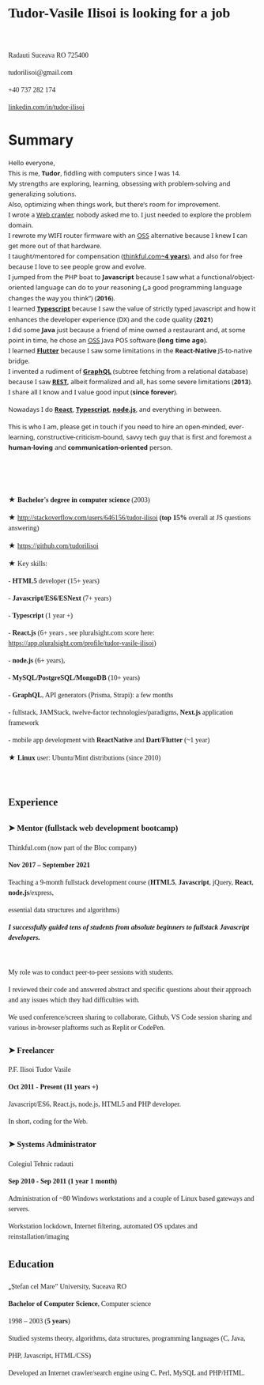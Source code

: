 <p>&nbsp;</p>
<p>&nbsp;</p>
<h1 class="western" style="line-height: 150%;"><span style="font-family: Ubuntu;">Tudor-Vasile Ilisoi is looking for a job</span></h1>
<p class="western" style="margin-bottom: 0in; line-height: 150%;">&nbsp;</p>
<p class="western" style="margin-bottom: 0in; line-height: 150%;"><span style="font-family: Ubuntu;">Radauti Suceava RO 725400</span></p>
<p class="western" style="margin-bottom: 0in; line-height: 150%;"><span style="font-family: Ubuntu;">tudorilisoi@gmail.com</span></p>
<p class="western" style="margin-bottom: 0in; line-height: 150%;"><span style="font-family: Ubuntu;">+40 737 282 174</span></p>
<p class="western" style="margin-bottom: 0in; line-height: 150%;"><a href="https://linkedin.com/in/tudor-ilisoi"><span style="font-family: Ubuntu;">linkedin.com/in/tudor-ilisoi</span></a></p>
<h1 class="western">Summary</h1>
<p class="western" style="margin-bottom: 0in; line-height: 150%;"><span style="font-variant: normal;"><span style="font-family: apple-system, system-ui, BlinkMacSystemFont, 'Segoe UI', Roboto, 'Helvetica Neue', 'Fira Sans', Ubuntu, Oxygen, 'Oxygen Sans', Cantarell, 'Droid Sans', 'Apple Color Emoji', 'Segoe UI Emoji', 'Segoe UI Emoji', 'Segoe UI Symbol', 'Lucida Grande', Helvetica, Arial, sans-serif;"><span style="font-size: small;"><span style="letter-spacing: normal;"><span style="font-style: normal;"><span style="font-weight: normal;">Hello everyone,</span></span></span></span></span></span><span style="font-family: Ubuntu;"><br /> </span><span style="font-variant: normal;"><span style="font-family: apple-system, system-ui, BlinkMacSystemFont, 'Segoe UI', Roboto, 'Helvetica Neue', 'Fira Sans', Ubuntu, Oxygen, 'Oxygen Sans', Cantarell, 'Droid Sans', 'Apple Color Emoji', 'Segoe UI Emoji', 'Segoe UI Emoji', 'Segoe UI Symbol', 'Lucida Grande', Helvetica, Arial, sans-serif;"><span style="font-size: small;"><span style="letter-spacing: normal;"><span style="font-style: normal;"><span style="font-weight: normal;">This is me, </span></span></span></span></span></span><span style="font-variant: normal;"><span style="font-family: apple-system, system-ui, BlinkMacSystemFont, 'Segoe UI', Roboto, 'Helvetica Neue', 'Fira Sans', Ubuntu, Oxygen, 'Oxygen Sans', Cantarell, 'Droid Sans', 'Apple Color Emoji', 'Segoe UI Emoji', 'Segoe UI Emoji', 'Segoe UI Symbol', 'Lucida Grande', Helvetica, Arial, sans-serif;"><span style="font-size: small;"><span style="letter-spacing: normal;"><span style="font-style: normal;"><strong>Tudor</strong></span></span></span></span></span><span style="font-variant: normal;"><span style="font-family: apple-system, system-ui, BlinkMacSystemFont, 'Segoe UI', Roboto, 'Helvetica Neue', 'Fira Sans', Ubuntu, Oxygen, 'Oxygen Sans', Cantarell, 'Droid Sans', 'Apple Color Emoji', 'Segoe UI Emoji', 'Segoe UI Emoji', 'Segoe UI Symbol', 'Lucida Grande', Helvetica, Arial, sans-serif;"><span style="font-size: small;"><span style="letter-spacing: normal;"><span style="font-style: normal;"><span style="font-weight: normal;">, </span></span></span></span></span></span><span style="font-variant: normal;"><span style="font-family: apple-system, system-ui, BlinkMacSystemFont, 'Segoe UI', Roboto, 'Helvetica Neue', 'Fira Sans', Ubuntu, Oxygen, 'Oxygen Sans', Cantarell, 'Droid Sans', 'Apple Color Emoji', 'Segoe UI Emoji', 'Segoe UI Emoji', 'Segoe UI Symbol', 'Lucida Grande', Helvetica, Arial, sans-serif;"><span style="font-size: small;"><span style="letter-spacing: normal;"><span style="font-style: normal;"><span style="font-weight: normal;">fiddling with computers since I was 14.</span></span></span></span></span></span><span style="font-family: Ubuntu;"><br /> </span><span style="font-variant: normal;"><span style="font-family: apple-system, system-ui, BlinkMacSystemFont, 'Segoe UI', Roboto, 'Helvetica Neue', 'Fira Sans', Ubuntu, Oxygen, 'Oxygen Sans', Cantarell, 'Droid Sans', 'Apple Color Emoji', 'Segoe UI Emoji', 'Segoe UI Emoji', 'Segoe UI Symbol', 'Lucida Grande', Helvetica, Arial, sans-serif;"><span style="font-size: small;"><span style="letter-spacing: normal;"><span style="font-style: normal;"><span style="font-weight: normal;">My strengths are exploring, learning, obsessing with problem-solving and generalizing solutions.</span></span></span></span></span></span><span style="font-family: Ubuntu;"><br /> </span><span style="font-variant: normal;"><span style="font-family: apple-system, system-ui, BlinkMacSystemFont, 'Segoe UI', Roboto, 'Helvetica Neue', 'Fira Sans', Ubuntu, Oxygen, 'Oxygen Sans', Cantarell, 'Droid Sans', 'Apple Color Emoji', 'Segoe UI Emoji', 'Segoe UI Emoji', 'Segoe UI Symbol', 'Lucida Grande', Helvetica, Arial, sans-serif;"><span style="font-size: small;"><span style="letter-spacing: normal;"><span style="font-style: normal;"><span style="font-weight: normal;">Also, optimizing when things work, but </span></span></span></span></span></span><span style="font-variant: normal;"><span style="font-family: apple-system, system-ui, BlinkMacSystemFont, 'Segoe UI', Roboto, 'Helvetica Neue', 'Fira Sans', Ubuntu, Oxygen, 'Oxygen Sans', Cantarell, 'Droid Sans', 'Apple Color Emoji', 'Segoe UI Emoji', 'Segoe UI Emoji', 'Segoe UI Symbol', 'Lucida Grande', Helvetica, Arial, sans-serif;"><span style="font-size: small;"><span style="letter-spacing: normal;"><span style="font-style: normal;"><span style="font-weight: normal;">there's room for improvement</span></span></span></span></span></span><span style="font-variant: normal;"><span style="font-family: apple-system, system-ui, BlinkMacSystemFont, 'Segoe UI', Roboto, 'Helvetica Neue', 'Fira Sans', Ubuntu, Oxygen, 'Oxygen Sans', Cantarell, 'Droid Sans', 'Apple Color Emoji', 'Segoe UI Emoji', 'Segoe UI Emoji', 'Segoe UI Symbol', 'Lucida Grande', Helvetica, Arial, sans-serif;"><span style="font-size: small;"><span style="letter-spacing: normal;"><span style="font-style: normal;"><span style="font-weight: normal;">.</span></span></span></span></span></span><span style="font-family: Ubuntu;"><br /> </span><span style="font-variant: normal;"><span style="font-family: apple-system, system-ui, BlinkMacSystemFont, 'Segoe UI', Roboto, 'Helvetica Neue', 'Fira Sans', Ubuntu, Oxygen, 'Oxygen Sans', Cantarell, 'Droid Sans', 'Apple Color Emoji', 'Segoe UI Emoji', 'Segoe UI Emoji', 'Segoe UI Symbol', 'Lucida Grande', Helvetica, Arial, sans-serif;"><span style="font-size: small;"><span style="letter-spacing: normal;"><span style="font-style: normal;"><span style="font-weight: normal;">I wrote a <a href="https://github.com/tudorilisoi/trawl4">Web crawler</a>, nobody asked me to. I just needed to explore the problem domain.</span></span></span></span></span></span><span style="font-family: Ubuntu;"><br /> </span><span style="font-variant: normal;"><span style="font-family: apple-system, system-ui, BlinkMacSystemFont, 'Segoe UI', Roboto, 'Helvetica Neue', 'Fira Sans', Ubuntu, Oxygen, 'Oxygen Sans', Cantarell, 'Droid Sans', 'Apple Color Emoji', 'Segoe UI Emoji', 'Segoe UI Emoji', 'Segoe UI Symbol', 'Lucida Grande', Helvetica, Arial, sans-serif;"><span style="font-size: small;"><span style="letter-spacing: normal;"><span style="font-style: normal;"><span style="font-weight: normal;">I rewrote my WIFI router firmware with an <a href="https://en.wikipedia.org/wiki/Open-source_software">OSS</a> alternative because I knew I can get more out of that hardware.</span></span></span></span></span></span><span style="font-family: Ubuntu;"><br /> </span><span style="font-variant: normal;"><span style="font-family: apple-system, system-ui, BlinkMacSystemFont, 'Segoe UI', Roboto, 'Helvetica Neue', 'Fira Sans', Ubuntu, Oxygen, 'Oxygen Sans', Cantarell, 'Droid Sans', 'Apple Color Emoji', 'Segoe UI Emoji', 'Segoe UI Emoji', 'Segoe UI Symbol', 'Lucida Grande', Helvetica, Arial, sans-serif;"><span style="font-size: small;"><span style="letter-spacing: normal;"><span style="font-style: normal;"><span style="font-weight: normal;">I taught/mentored for compensation (</span></span></span></span></span></span><span style="display: inline-block; border: none; padding: 0in;"><span style="font-family: apple-system, system-ui, BlinkMacSystemFont, 'Segoe UI', Roboto, 'Helvetica Neue', 'Fira Sans', Ubuntu, Oxygen, 'Oxygen Sans', Cantarell, 'Droid Sans', 'Apple Color Emoji', 'Segoe UI Emoji', 'Segoe UI Emoji', 'Segoe UI Symbol', 'Lucida Grande', Helvetica, Arial, sans-serif;"><span style="font-size: small;"><span style="letter-spacing: normal;"><span style="font-style: normal;"><u><span style="background: #ffffff;"><span style="font-variant: normal;"><a href="http://thinkful.com/">thinkful.com</a> </span></span></u></span></span></span></span></span><span style="font-family: apple-system, system-ui, BlinkMacSystemFont, 'Segoe UI', Roboto, 'Helvetica Neue', 'Fira Sans', Ubuntu, Oxygen, 'Oxygen Sans', Cantarell, 'Droid Sans', 'Apple Color Emoji', 'Segoe UI Emoji', 'Segoe UI Emoji', 'Segoe UI Symbol', 'Lucida Grande', Helvetica, Arial, sans-serif;"><span style="font-size: small;"><span style="letter-spacing: normal;"><span style="font-style: normal;"><u><strong><span style="background: #ffffff;"><span style="font-variant: normal;">~4 years</span></span></strong></u></span></span></span></span><span style="font-variant: normal;"><span style="font-family: apple-system, system-ui, BlinkMacSystemFont, 'Segoe UI', Roboto, 'Helvetica Neue', 'Fira Sans', Ubuntu, Oxygen, 'Oxygen Sans', Cantarell, 'Droid Sans', 'Apple Color Emoji', 'Segoe UI Emoji', 'Segoe UI Emoji', 'Segoe UI Symbol', 'Lucida Grande', Helvetica, Arial, sans-serif;"><span style="font-size: small;"><span style="letter-spacing: normal;"><span style="font-style: normal;"><span style="font-weight: normal;">), and also for free because I love to see people grow and evolve.</span></span></span></span></span></span><span style="font-family: Ubuntu;"><br /> </span><span style="font-variant: normal;"><span style="font-family: apple-system, system-ui, BlinkMacSystemFont, 'Segoe UI', Roboto, 'Helvetica Neue', 'Fira Sans', Ubuntu, Oxygen, 'Oxygen Sans', Cantarell, 'Droid Sans', 'Apple Color Emoji', 'Segoe UI Emoji', 'Segoe UI Emoji', 'Segoe UI Symbol', 'Lucida Grande', Helvetica, Arial, sans-serif;"><span style="font-size: small;"><span style="letter-spacing: normal;"><span style="font-style: normal;"><span style="font-weight: normal;">I jumped from the PHP boat to </span></span></span></span></span></span><span style="font-variant: normal;"><span style="font-family: apple-system, system-ui, BlinkMacSystemFont, 'Segoe UI', Roboto, 'Helvetica Neue', 'Fira Sans', Ubuntu, Oxygen, 'Oxygen Sans', Cantarell, 'Droid Sans', 'Apple Color Emoji', 'Segoe UI Emoji', 'Segoe UI Emoji', 'Segoe UI Symbol', 'Lucida Grande', Helvetica, Arial, sans-serif;"><span style="font-size: small;"><span style="letter-spacing: normal;"><span style="font-style: normal;"><strong>Javascript</strong></span></span></span></span></span><span style="font-variant: normal;"><span style="font-family: apple-system, system-ui, BlinkMacSystemFont, 'Segoe UI', Roboto, 'Helvetica Neue', 'Fira Sans', Ubuntu, Oxygen, 'Oxygen Sans', Cantarell, 'Droid Sans', 'Apple Color Emoji', 'Segoe UI Emoji', 'Segoe UI Emoji', 'Segoe UI Symbol', 'Lucida Grande', Helvetica, Arial, sans-serif;"><span style="font-size: small;"><span style="letter-spacing: normal;"><span style="font-style: normal;"><span style="font-weight: normal;"> because I saw what a functional/object-oriented language can do to your reasoning </span></span></span></span></span></span><span style="font-variant: normal;"><span style="font-family: apple-system, system-ui, BlinkMacSystemFont, 'Segoe UI', Roboto, 'Helvetica Neue', 'Fira Sans', Ubuntu, Oxygen, 'Oxygen Sans', Cantarell, 'Droid Sans', 'Apple Color Emoji', 'Segoe UI Emoji', 'Segoe UI Emoji', 'Segoe UI Symbol', 'Lucida Grande', Helvetica, Arial, sans-serif;"><span style="font-size: small;"><span style="letter-spacing: normal;"><span style="font-style: normal;"><span style="font-weight: normal;">(&bdquo;a good programming language changes the way you think&rdquo;)</span></span></span></span></span></span> <span style="font-variant: normal;"><span style="font-family: apple-system, system-ui, BlinkMacSystemFont, 'Segoe UI', Roboto, 'Helvetica Neue', 'Fira Sans', Ubuntu, Oxygen, 'Oxygen Sans', Cantarell, 'Droid Sans', 'Apple Color Emoji', 'Segoe UI Emoji', 'Segoe UI Emoji', 'Segoe UI Symbol', 'Lucida Grande', Helvetica, Arial, sans-serif;"><span style="font-size: small;"><span style="letter-spacing: normal;"><span style="font-style: normal;"><span style="font-weight: normal;">(</span></span></span></span></span></span><span style="font-variant: normal;"><span style="font-family: apple-system, system-ui, BlinkMacSystemFont, 'Segoe UI', Roboto, 'Helvetica Neue', 'Fira Sans', Ubuntu, Oxygen, 'Oxygen Sans', Cantarell, 'Droid Sans', 'Apple Color Emoji', 'Segoe UI Emoji', 'Segoe UI Emoji', 'Segoe UI Symbol', 'Lucida Grande', Helvetica, Arial, sans-serif;"><span style="font-size: small;"><span style="letter-spacing: normal;"><span style="font-style: normal;"><strong>2016</strong></span></span></span></span></span><span style="font-variant: normal;"><span style="font-family: apple-system, system-ui, BlinkMacSystemFont, 'Segoe UI', Roboto, 'Helvetica Neue', 'Fira Sans', Ubuntu, Oxygen, 'Oxygen Sans', Cantarell, 'Droid Sans', 'Apple Color Emoji', 'Segoe UI Emoji', 'Segoe UI Emoji', 'Segoe UI Symbol', 'Lucida Grande', Helvetica, Arial, sans-serif;"><span style="font-size: small;"><span style="letter-spacing: normal;"><span style="font-style: normal;"><span style="font-weight: normal;">)</span></span></span></span></span></span><span style="font-variant: normal;"><span style="font-family: apple-system, system-ui, BlinkMacSystemFont, 'Segoe UI', Roboto, 'Helvetica Neue', 'Fira Sans', Ubuntu, Oxygen, 'Oxygen Sans', Cantarell, 'Droid Sans', 'Apple Color Emoji', 'Segoe UI Emoji', 'Segoe UI Emoji', 'Segoe UI Symbol', 'Lucida Grande', Helvetica, Arial, sans-serif;"><span style="font-size: small;"><span style="letter-spacing: normal;"><span style="font-style: normal;"><span style="font-weight: normal;">.</span></span></span></span></span></span><span style="font-family: Ubuntu;"><br /> </span><span style="font-variant: normal;"><span style="font-family: apple-system, system-ui, BlinkMacSystemFont, 'Segoe UI', Roboto, 'Helvetica Neue', 'Fira Sans', Ubuntu, Oxygen, 'Oxygen Sans', Cantarell, 'Droid Sans', 'Apple Color Emoji', 'Segoe UI Emoji', 'Segoe UI Emoji', 'Segoe UI Symbol', 'Lucida Grande', Helvetica, Arial, sans-serif;"><span style="font-size: small;"><span style="letter-spacing: normal;"><span style="font-style: normal;"><span style="font-weight: normal;">I learned </span></span></span></span></span></span><a href="https://www.typescriptlang.org/"><span style="font-variant: normal;"><span style="font-family: apple-system, system-ui, BlinkMacSystemFont, 'Segoe UI', Roboto, 'Helvetica Neue', 'Fira Sans', Ubuntu, Oxygen, 'Oxygen Sans', Cantarell, 'Droid Sans', 'Apple Color Emoji', 'Segoe UI Emoji', 'Segoe UI Emoji', 'Segoe UI Symbol', 'Lucida Grande', Helvetica, Arial, sans-serif;"><span style="font-size: small;"><span style="letter-spacing: normal;"><span style="font-style: normal;"><strong>Typescript</strong></span></span></span></span></span></a><span style="font-variant: normal;"><span style="font-family: apple-system, system-ui, BlinkMacSystemFont, 'Segoe UI', Roboto, 'Helvetica Neue', 'Fira Sans', Ubuntu, Oxygen, 'Oxygen Sans', Cantarell, 'Droid Sans', 'Apple Color Emoji', 'Segoe UI Emoji', 'Segoe UI Emoji', 'Segoe UI Symbol', 'Lucida Grande', Helvetica, Arial, sans-serif;"><span style="font-size: small;"><span style="letter-spacing: normal;"><span style="font-style: normal;"><span style="font-weight: normal;"> because I saw the value of strictly typed Javascript and how it enhances the developer experience (DX) </span></span></span></span></span></span><span style="font-variant: normal;"><span style="font-family: apple-system, system-ui, BlinkMacSystemFont, 'Segoe UI', Roboto, 'Helvetica Neue', 'Fira Sans', Ubuntu, Oxygen, 'Oxygen Sans', Cantarell, 'Droid Sans', 'Apple Color Emoji', 'Segoe UI Emoji', 'Segoe UI Emoji', 'Segoe UI Symbol', 'Lucida Grande', Helvetica, Arial, sans-serif;"><span style="font-size: small;"><span style="letter-spacing: normal;"><span style="font-style: normal;"><span style="font-weight: normal;">and the code quality</span></span></span></span></span></span> <span style="font-variant: normal;"><span style="font-family: apple-system, system-ui, BlinkMacSystemFont, 'Segoe UI', Roboto, 'Helvetica Neue', 'Fira Sans', Ubuntu, Oxygen, 'Oxygen Sans', Cantarell, 'Droid Sans', 'Apple Color Emoji', 'Segoe UI Emoji', 'Segoe UI Emoji', 'Segoe UI Symbol', 'Lucida Grande', Helvetica, Arial, sans-serif;"><span style="font-size: small;"><span style="letter-spacing: normal;"><span style="font-style: normal;"><span style="font-weight: normal;">(</span></span></span></span></span></span><span style="font-variant: normal;"><span style="font-family: apple-system, system-ui, BlinkMacSystemFont, 'Segoe UI', Roboto, 'Helvetica Neue', 'Fira Sans', Ubuntu, Oxygen, 'Oxygen Sans', Cantarell, 'Droid Sans', 'Apple Color Emoji', 'Segoe UI Emoji', 'Segoe UI Emoji', 'Segoe UI Symbol', 'Lucida Grande', Helvetica, Arial, sans-serif;"><span style="font-size: small;"><span style="letter-spacing: normal;"><span style="font-style: normal;"><strong>2021</strong></span></span></span></span></span><span style="font-variant: normal;"><span style="font-family: apple-system, system-ui, BlinkMacSystemFont, 'Segoe UI', Roboto, 'Helvetica Neue', 'Fira Sans', Ubuntu, Oxygen, 'Oxygen Sans', Cantarell, 'Droid Sans', 'Apple Color Emoji', 'Segoe UI Emoji', 'Segoe UI Emoji', 'Segoe UI Symbol', 'Lucida Grande', Helvetica, Arial, sans-serif;"><span style="font-size: small;"><span style="letter-spacing: normal;"><span style="font-style: normal;"><span style="font-weight: normal;">)</span></span></span></span></span></span><span style="font-family: Ubuntu;"><br /> </span><span style="font-variant: normal;"><span style="font-family: apple-system, system-ui, BlinkMacSystemFont, 'Segoe UI', Roboto, 'Helvetica Neue', 'Fira Sans', Ubuntu, Oxygen, 'Oxygen Sans', Cantarell, 'Droid Sans', 'Apple Color Emoji', 'Segoe UI Emoji', 'Segoe UI Emoji', 'Segoe UI Symbol', 'Lucida Grande', Helvetica, Arial, sans-serif;"><span style="font-size: small;"><span style="letter-spacing: normal;"><span style="font-style: normal;"><span style="font-weight: normal;">I did some </span></span></span></span></span></span><span style="font-variant: normal;"><span style="font-family: apple-system, system-ui, BlinkMacSystemFont, 'Segoe UI', Roboto, 'Helvetica Neue', 'Fira Sans', Ubuntu, Oxygen, 'Oxygen Sans', Cantarell, 'Droid Sans', 'Apple Color Emoji', 'Segoe UI Emoji', 'Segoe UI Emoji', 'Segoe UI Symbol', 'Lucida Grande', Helvetica, Arial, sans-serif;"><span style="font-size: small;"><span style="letter-spacing: normal;"><span style="font-style: normal;"><strong>Java</strong></span></span></span></span></span><span style="font-variant: normal;"><span style="font-family: apple-system, system-ui, BlinkMacSystemFont, 'Segoe UI', Roboto, 'Helvetica Neue', 'Fira Sans', Ubuntu, Oxygen, 'Oxygen Sans', Cantarell, 'Droid Sans', 'Apple Color Emoji', 'Segoe UI Emoji', 'Segoe UI Emoji', 'Segoe UI Symbol', 'Lucida Grande', Helvetica, Arial, sans-serif;"><span style="font-size: small;"><span style="letter-spacing: normal;"><span style="font-style: normal;"><span style="font-weight: normal;"> just because a friend of mine owned a restaurant and, at some point in time, he chose an <a href="https://en.wikipedia.org/wiki/Open-source_software">OSS</a> Java POS software </span></span></span></span></span></span><span style="font-variant: normal;"><span style="font-family: apple-system, system-ui, BlinkMacSystemFont, 'Segoe UI', Roboto, 'Helvetica Neue', 'Fira Sans', Ubuntu, Oxygen, 'Oxygen Sans', Cantarell, 'Droid Sans', 'Apple Color Emoji', 'Segoe UI Emoji', 'Segoe UI Emoji', 'Segoe UI Symbol', 'Lucida Grande', Helvetica, Arial, sans-serif;"><span style="font-size: small;"><span style="letter-spacing: normal;"><span style="font-style: normal;"><span style="font-weight: normal;">(</span></span></span></span></span></span><span style="font-variant: normal;"><span style="font-family: apple-system, system-ui, BlinkMacSystemFont, 'Segoe UI', Roboto, 'Helvetica Neue', 'Fira Sans', Ubuntu, Oxygen, 'Oxygen Sans', Cantarell, 'Droid Sans', 'Apple Color Emoji', 'Segoe UI Emoji', 'Segoe UI Emoji', 'Segoe UI Symbol', 'Lucida Grande', Helvetica, Arial, sans-serif;"><span style="font-size: small;"><span style="letter-spacing: normal;"><span style="font-style: normal;"><strong>long time ago</strong></span></span></span></span></span><span style="font-variant: normal;"><span style="font-family: apple-system, system-ui, BlinkMacSystemFont, 'Segoe UI', Roboto, 'Helvetica Neue', 'Fira Sans', Ubuntu, Oxygen, 'Oxygen Sans', Cantarell, 'Droid Sans', 'Apple Color Emoji', 'Segoe UI Emoji', 'Segoe UI Emoji', 'Segoe UI Symbol', 'Lucida Grande', Helvetica, Arial, sans-serif;"><span style="font-size: small;"><span style="letter-spacing: normal;"><span style="font-style: normal;"><span style="font-weight: normal;">)</span></span></span></span></span></span><span style="font-variant: normal;"><span style="font-family: apple-system, system-ui, BlinkMacSystemFont, 'Segoe UI', Roboto, 'Helvetica Neue', 'Fira Sans', Ubuntu, Oxygen, 'Oxygen Sans', Cantarell, 'Droid Sans', 'Apple Color Emoji', 'Segoe UI Emoji', 'Segoe UI Emoji', 'Segoe UI Symbol', 'Lucida Grande', Helvetica, Arial, sans-serif;"><span style="font-size: small;"><span style="letter-spacing: normal;"><span style="font-style: normal;"><span style="font-weight: normal;">.</span></span></span></span></span></span><span style="font-family: Ubuntu;"><br /> </span><span style="font-variant: normal;"><span style="font-family: apple-system, system-ui, BlinkMacSystemFont, 'Segoe UI', Roboto, 'Helvetica Neue', 'Fira Sans', Ubuntu, Oxygen, 'Oxygen Sans', Cantarell, 'Droid Sans', 'Apple Color Emoji', 'Segoe UI Emoji', 'Segoe UI Emoji', 'Segoe UI Symbol', 'Lucida Grande', Helvetica, Arial, sans-serif;"><span style="font-size: small;"><span style="letter-spacing: normal;"><span style="font-style: normal;"><span style="font-weight: normal;">I learned </span></span></span></span></span></span><a href="https://flutter.dev/"><span style="font-variant: normal;"><span style="font-family: apple-system, system-ui, BlinkMacSystemFont, 'Segoe UI', Roboto, 'Helvetica Neue', 'Fira Sans', Ubuntu, Oxygen, 'Oxygen Sans', Cantarell, 'Droid Sans', 'Apple Color Emoji', 'Segoe UI Emoji', 'Segoe UI Emoji', 'Segoe UI Symbol', 'Lucida Grande', Helvetica, Arial, sans-serif;"><span style="font-size: small;"><span style="letter-spacing: normal;"><span style="font-style: normal;"><strong>Flutter</strong></span></span></span></span></span></a><span style="font-variant: normal;"><span style="font-family: apple-system, system-ui, BlinkMacSystemFont, 'Segoe UI', Roboto, 'Helvetica Neue', 'Fira Sans', Ubuntu, Oxygen, 'Oxygen Sans', Cantarell, 'Droid Sans', 'Apple Color Emoji', 'Segoe UI Emoji', 'Segoe UI Emoji', 'Segoe UI Symbol', 'Lucida Grande', Helvetica, Arial, sans-serif;"><span style="font-size: small;"><span style="letter-spacing: normal;"><span style="font-style: normal;"><span style="font-weight: normal;"> because I saw some limitations in the </span></span></span></span></span></span><span style="font-variant: normal;"><span style="font-family: apple-system, system-ui, BlinkMacSystemFont, 'Segoe UI', Roboto, 'Helvetica Neue', 'Fira Sans', Ubuntu, Oxygen, 'Oxygen Sans', Cantarell, 'Droid Sans', 'Apple Color Emoji', 'Segoe UI Emoji', 'Segoe UI Emoji', 'Segoe UI Symbol', 'Lucida Grande', Helvetica, Arial, sans-serif;"><span style="font-size: small;"><span style="letter-spacing: normal;"><span style="font-style: normal;"><strong>React-Native</strong></span></span></span></span></span><span style="font-variant: normal;"><span style="font-family: apple-system, system-ui, BlinkMacSystemFont, 'Segoe UI', Roboto, 'Helvetica Neue', 'Fira Sans', Ubuntu, Oxygen, 'Oxygen Sans', Cantarell, 'Droid Sans', 'Apple Color Emoji', 'Segoe UI Emoji', 'Segoe UI Emoji', 'Segoe UI Symbol', 'Lucida Grande', Helvetica, Arial, sans-serif;"><span style="font-size: small;"><span style="letter-spacing: normal;"><span style="font-style: normal;"><span style="font-weight: normal;"> JS-to-native bridge.</span></span></span></span></span></span><span style="font-family: Ubuntu;"><br /> </span><span style="font-variant: normal;"><span style="font-family: apple-system, system-ui, BlinkMacSystemFont, 'Segoe UI', Roboto, 'Helvetica Neue', 'Fira Sans', Ubuntu, Oxygen, 'Oxygen Sans', Cantarell, 'Droid Sans', 'Apple Color Emoji', 'Segoe UI Emoji', 'Segoe UI Emoji', 'Segoe UI Symbol', 'Lucida Grande', Helvetica, Arial, sans-serif;"><span style="font-size: small;"><span style="letter-spacing: normal;"><span style="font-style: normal;"><span style="font-weight: normal;">I invented a rudiment of </span></span></span></span></span></span><span style="font-variant: normal;"><span style="font-family: apple-system, system-ui, BlinkMacSystemFont, 'Segoe UI', Roboto, 'Helvetica Neue', 'Fira Sans', Ubuntu, Oxygen, 'Oxygen Sans', Cantarell, 'Droid Sans', 'Apple Color Emoji', 'Segoe UI Emoji', 'Segoe UI Emoji', 'Segoe UI Symbol', 'Lucida Grande', Helvetica, Arial, sans-serif;"><span style="font-size: small;"><span style="letter-spacing: normal;"><span style="font-style: normal;"><strong><a href="https://graphql.org/">GraphQL</a> </strong></span></span></span></span></span><span style="font-variant: normal;"><span style="font-family: apple-system, system-ui, BlinkMacSystemFont, 'Segoe UI', Roboto, 'Helvetica Neue', 'Fira Sans', Ubuntu, Oxygen, 'Oxygen Sans', Cantarell, 'Droid Sans', 'Apple Color Emoji', 'Segoe UI Emoji', 'Segoe UI Emoji', 'Segoe UI Symbol', 'Lucida Grande', Helvetica, Arial, sans-serif;"><span style="font-size: small;"><span style="letter-spacing: normal;"><span style="font-style: normal;"><span style="font-weight: normal;">(subtree fetching from a relational database) because I saw </span></span></span></span></span></span><a href="https://en.wikipedia.org/wiki/Representational_state_transfer"><span style="font-variant: normal;"><span style="font-family: apple-system, system-ui, BlinkMacSystemFont, 'Segoe UI', Roboto, 'Helvetica Neue', 'Fira Sans', Ubuntu, Oxygen, 'Oxygen Sans', Cantarell, 'Droid Sans', 'Apple Color Emoji', 'Segoe UI Emoji', 'Segoe UI Emoji', 'Segoe UI Symbol', 'Lucida Grande', Helvetica, Arial, sans-serif;"><span style="font-size: small;"><span style="letter-spacing: normal;"><span style="font-style: normal;"><strong>REST</strong></span></span></span></span></span></a><span style="font-variant: normal;"><span style="font-family: apple-system, system-ui, BlinkMacSystemFont, 'Segoe UI', Roboto, 'Helvetica Neue', 'Fira Sans', Ubuntu, Oxygen, 'Oxygen Sans', Cantarell, 'Droid Sans', 'Apple Color Emoji', 'Segoe UI Emoji', 'Segoe UI Emoji', 'Segoe UI Symbol', 'Lucida Grande', Helvetica, Arial, sans-serif;"><span style="font-size: small;"><span style="letter-spacing: normal;"><span style="font-style: normal;"><span style="font-weight: normal;">, albeit formalized and all, has some severe limitations </span></span></span></span></span></span><span style="font-variant: normal;"><span style="font-family: apple-system, system-ui, BlinkMacSystemFont, 'Segoe UI', Roboto, 'Helvetica Neue', 'Fira Sans', Ubuntu, Oxygen, 'Oxygen Sans', Cantarell, 'Droid Sans', 'Apple Color Emoji', 'Segoe UI Emoji', 'Segoe UI Emoji', 'Segoe UI Symbol', 'Lucida Grande', Helvetica, Arial, sans-serif;"><span style="font-size: small;"><span style="letter-spacing: normal;"><span style="font-style: normal;"><span style="font-weight: normal;">(</span></span></span></span></span></span><span style="font-variant: normal;"><span style="font-family: apple-system, system-ui, BlinkMacSystemFont, 'Segoe UI', Roboto, 'Helvetica Neue', 'Fira Sans', Ubuntu, Oxygen, 'Oxygen Sans', Cantarell, 'Droid Sans', 'Apple Color Emoji', 'Segoe UI Emoji', 'Segoe UI Emoji', 'Segoe UI Symbol', 'Lucida Grande', Helvetica, Arial, sans-serif;"><span style="font-size: small;"><span style="letter-spacing: normal;"><span style="font-style: normal;"><strong>2013</strong></span></span></span></span></span><span style="font-variant: normal;"><span style="font-family: apple-system, system-ui, BlinkMacSystemFont, 'Segoe UI', Roboto, 'Helvetica Neue', 'Fira Sans', Ubuntu, Oxygen, 'Oxygen Sans', Cantarell, 'Droid Sans', 'Apple Color Emoji', 'Segoe UI Emoji', 'Segoe UI Emoji', 'Segoe UI Symbol', 'Lucida Grande', Helvetica, Arial, sans-serif;"><span style="font-size: small;"><span style="letter-spacing: normal;"><span style="font-style: normal;"><span style="font-weight: normal;">)</span></span></span></span></span></span><span style="font-variant: normal;"><span style="font-family: apple-system, system-ui, BlinkMacSystemFont, 'Segoe UI', Roboto, 'Helvetica Neue', 'Fira Sans', Ubuntu, Oxygen, 'Oxygen Sans', Cantarell, 'Droid Sans', 'Apple Color Emoji', 'Segoe UI Emoji', 'Segoe UI Emoji', 'Segoe UI Symbol', 'Lucida Grande', Helvetica, Arial, sans-serif;"><span style="font-size: small;"><span style="letter-spacing: normal;"><span style="font-style: normal;"><span style="font-weight: normal;">.</span></span></span></span></span></span><span style="font-family: Ubuntu;"><br /> </span><span style="font-variant: normal;"><span style="font-family: apple-system, system-ui, BlinkMacSystemFont, 'Segoe UI', Roboto, 'Helvetica Neue', 'Fira Sans', Ubuntu, Oxygen, 'Oxygen Sans', Cantarell, 'Droid Sans', 'Apple Color Emoji', 'Segoe UI Emoji', 'Segoe UI Emoji', 'Segoe UI Symbol', 'Lucida Grande', Helvetica, Arial, sans-serif;"><span style="font-size: small;"><span style="letter-spacing: normal;"><span style="font-style: normal;"><span style="font-weight: normal;">I share all I know and I value good input </span></span></span></span></span></span><span style="font-variant: normal;"><span style="font-family: apple-system, system-ui, BlinkMacSystemFont, 'Segoe UI', Roboto, 'Helvetica Neue', 'Fira Sans', Ubuntu, Oxygen, 'Oxygen Sans', Cantarell, 'Droid Sans', 'Apple Color Emoji', 'Segoe UI Emoji', 'Segoe UI Emoji', 'Segoe UI Symbol', 'Lucida Grande', Helvetica, Arial, sans-serif;"><span style="font-size: small;"><span style="letter-spacing: normal;"><span style="font-style: normal;"><span style="font-weight: normal;">(</span></span></span></span></span></span><span style="font-variant: normal;"><span style="font-family: apple-system, system-ui, BlinkMacSystemFont, 'Segoe UI', Roboto, 'Helvetica Neue', 'Fira Sans', Ubuntu, Oxygen, 'Oxygen Sans', Cantarell, 'Droid Sans', 'Apple Color Emoji', 'Segoe UI Emoji', 'Segoe UI Emoji', 'Segoe UI Symbol', 'Lucida Grande', Helvetica, Arial, sans-serif;"><span style="font-size: small;"><span style="letter-spacing: normal;"><span style="font-style: normal;"><strong>since forever</strong></span></span></span></span></span><span style="font-variant: normal;"><span style="font-family: apple-system, system-ui, BlinkMacSystemFont, 'Segoe UI', Roboto, 'Helvetica Neue', 'Fira Sans', Ubuntu, Oxygen, 'Oxygen Sans', Cantarell, 'Droid Sans', 'Apple Color Emoji', 'Segoe UI Emoji', 'Segoe UI Emoji', 'Segoe UI Symbol', 'Lucida Grande', Helvetica, Arial, sans-serif;"><span style="font-size: small;"><span style="letter-spacing: normal;"><span style="font-style: normal;"><span style="font-weight: normal;">)</span></span></span></span></span></span><span style="font-variant: normal;"><span style="font-family: apple-system, system-ui, BlinkMacSystemFont, 'Segoe UI', Roboto, 'Helvetica Neue', 'Fira Sans', Ubuntu, Oxygen, 'Oxygen Sans', Cantarell, 'Droid Sans', 'Apple Color Emoji', 'Segoe UI Emoji', 'Segoe UI Emoji', 'Segoe UI Symbol', 'Lucida Grande', Helvetica, Arial, sans-serif;"><span style="font-size: small;"><span style="letter-spacing: normal;"><span style="font-style: normal;"><span style="font-weight: normal;">.</span></span></span></span></span></span></p>
<p class="western" style="margin-bottom: 0in; line-height: 150%;"><span style="font-variant: normal;"><span style="font-family: apple-system, system-ui, BlinkMacSystemFont, 'Segoe UI', Roboto, 'Helvetica Neue', 'Fira Sans', Ubuntu, Oxygen, 'Oxygen Sans', Cantarell, 'Droid Sans', 'Apple Color Emoji', 'Segoe UI Emoji', 'Segoe UI Emoji', 'Segoe UI Symbol', 'Lucida Grande', Helvetica, Arial, sans-serif;"><span style="font-size: small;"><span style="letter-spacing: normal;"><span style="font-style: normal;"><span style="font-weight: normal;">Nowadays I do </span></span></span></span></span></span><a href="https://reactjs.org/"><span style="font-variant: normal;"><span style="font-family: apple-system, system-ui, BlinkMacSystemFont, 'Segoe UI', Roboto, 'Helvetica Neue', 'Fira Sans', Ubuntu, Oxygen, 'Oxygen Sans', Cantarell, 'Droid Sans', 'Apple Color Emoji', 'Segoe UI Emoji', 'Segoe UI Emoji', 'Segoe UI Symbol', 'Lucida Grande', Helvetica, Arial, sans-serif;"><span style="font-size: small;"><span style="letter-spacing: normal;"><span style="font-style: normal;"><strong>React</strong></span></span></span></span></span></a><span style="font-variant: normal;"><span style="font-family: apple-system, system-ui, BlinkMacSystemFont, 'Segoe UI', Roboto, 'Helvetica Neue', 'Fira Sans', Ubuntu, Oxygen, 'Oxygen Sans', Cantarell, 'Droid Sans', 'Apple Color Emoji', 'Segoe UI Emoji', 'Segoe UI Emoji', 'Segoe UI Symbol', 'Lucida Grande', Helvetica, Arial, sans-serif;"><span style="font-size: small;"><span style="letter-spacing: normal;"><span style="font-style: normal;"><span style="font-weight: normal;">, </span></span></span></span></span></span><a href="https://www.typescriptlang.org/"><span style="font-variant: normal;"><span style="font-family: apple-system, system-ui, BlinkMacSystemFont, 'Segoe UI', Roboto, 'Helvetica Neue', 'Fira Sans', Ubuntu, Oxygen, 'Oxygen Sans', Cantarell, 'Droid Sans', 'Apple Color Emoji', 'Segoe UI Emoji', 'Segoe UI Emoji', 'Segoe UI Symbol', 'Lucida Grande', Helvetica, Arial, sans-serif;"><span style="font-size: small;"><span style="letter-spacing: normal;"><span style="font-style: normal;"><strong>Typescript</strong></span></span></span></span></span></a><span style="font-variant: normal;"><span style="font-family: apple-system, system-ui, BlinkMacSystemFont, 'Segoe UI', Roboto, 'Helvetica Neue', 'Fira Sans', Ubuntu, Oxygen, 'Oxygen Sans', Cantarell, 'Droid Sans', 'Apple Color Emoji', 'Segoe UI Emoji', 'Segoe UI Emoji', 'Segoe UI Symbol', 'Lucida Grande', Helvetica, Arial, sans-serif;"><span style="font-size: small;"><span style="letter-spacing: normal;"><span style="font-style: normal;"><span style="font-weight: normal;">, </span></span></span></span></span></span><a href="https://nodejs.org/en/"><span style="font-variant: normal;"><span style="font-family: apple-system, system-ui, BlinkMacSystemFont, 'Segoe UI', Roboto, 'Helvetica Neue', 'Fira Sans', Ubuntu, Oxygen, 'Oxygen Sans', Cantarell, 'Droid Sans', 'Apple Color Emoji', 'Segoe UI Emoji', 'Segoe UI Emoji', 'Segoe UI Symbol', 'Lucida Grande', Helvetica, Arial, sans-serif;"><span style="font-size: small;"><span style="letter-spacing: normal;"><span style="font-style: normal;"><strong>node.js</strong></span></span></span></span></span></a><span style="font-variant: normal;"><span style="font-family: apple-system, system-ui, BlinkMacSystemFont, 'Segoe UI', Roboto, 'Helvetica Neue', 'Fira Sans', Ubuntu, Oxygen, 'Oxygen Sans', Cantarell, 'Droid Sans', 'Apple Color Emoji', 'Segoe UI Emoji', 'Segoe UI Emoji', 'Segoe UI Symbol', 'Lucida Grande', Helvetica, Arial, sans-serif;"><span style="font-size: small;"><span style="letter-spacing: normal;"><span style="font-style: normal;"><span style="font-weight: normal;">, and everything in between.</span></span></span></span></span></span></p>
<p class="western" style="margin-bottom: 0in; line-height: 150%;"><span style="font-variant: normal;"><span style="font-family: apple-system, system-ui, BlinkMacSystemFont, 'Segoe UI', Roboto, 'Helvetica Neue', 'Fira Sans', Ubuntu, Oxygen, 'Oxygen Sans', Cantarell, 'Droid Sans', 'Apple Color Emoji', 'Segoe UI Emoji', 'Segoe UI Emoji', 'Segoe UI Symbol', 'Lucida Grande', Helvetica, Arial, sans-serif;"><span style="font-size: small;"><span style="letter-spacing: normal;"><span style="font-style: normal;"><span style="font-weight: normal;">This is who I am, please get in touch if you need to hire an open-minded, ever-learning, constructive-criticism-bound, savvy tech guy that is first and foremost a </span></span></span></span></span></span><span style="font-variant: normal;"><span style="font-family: apple-system, system-ui, BlinkMacSystemFont, 'Segoe UI', Roboto, 'Helvetica Neue', 'Fira Sans', Ubuntu, Oxygen, 'Oxygen Sans', Cantarell, 'Droid Sans', 'Apple Color Emoji', 'Segoe UI Emoji', 'Segoe UI Emoji', 'Segoe UI Symbol', 'Lucida Grande', Helvetica, Arial, sans-serif;"><span style="font-size: small;"><span style="letter-spacing: normal;"><span style="font-style: normal;"><strong>human-loving</strong></span></span></span></span></span><span style="font-variant: normal;"><span style="font-family: apple-system, system-ui, BlinkMacSystemFont, 'Segoe UI', Roboto, 'Helvetica Neue', 'Fira Sans', Ubuntu, Oxygen, 'Oxygen Sans', Cantarell, 'Droid Sans', 'Apple Color Emoji', 'Segoe UI Emoji', 'Segoe UI Emoji', 'Segoe UI Symbol', 'Lucida Grande', Helvetica, Arial, sans-serif;"><span style="font-size: small;"><span style="letter-spacing: normal;"><span style="font-style: normal;"><span style="font-weight: normal;"> and </span></span></span></span></span></span><span style="font-variant: normal;"><span style="font-family: apple-system, system-ui, BlinkMacSystemFont, 'Segoe UI', Roboto, 'Helvetica Neue', 'Fira Sans', Ubuntu, Oxygen, 'Oxygen Sans', Cantarell, 'Droid Sans', 'Apple Color Emoji', 'Segoe UI Emoji', 'Segoe UI Emoji', 'Segoe UI Symbol', 'Lucida Grande', Helvetica, Arial, sans-serif;"><span style="font-size: small;"><span style="letter-spacing: normal;"><span style="font-style: normal;"><strong>communication-oriented</strong></span></span></span></span></span><span style="font-variant: normal;"><span style="font-family: apple-system, system-ui, BlinkMacSystemFont, 'Segoe UI', Roboto, 'Helvetica Neue', 'Fira Sans', Ubuntu, Oxygen, 'Oxygen Sans', Cantarell, 'Droid Sans', 'Apple Color Emoji', 'Segoe UI Emoji', 'Segoe UI Emoji', 'Segoe UI Symbol', 'Lucida Grande', Helvetica, Arial, sans-serif;"><span style="font-size: small;"><span style="letter-spacing: normal;"><span style="font-style: normal;"><span style="font-weight: normal;"> person.</span></span></span></span></span></span></p>
<p class="western" style="margin-bottom: 0in; line-height: 150%;">&nbsp;</p>
<p class="western" style="margin-bottom: 0in; line-height: 150%;">&nbsp;</p>
<p class="western" style="margin-bottom: 0in; line-height: 150%; page-break-before: always;">★ <span style="font-family: Ubuntu;"><strong>Bachelor's degree in computer science</strong> (2003)</span></p>
<p class="western" style="margin-bottom: 0in; line-height: 150%;">★ <span style="font-family: Ubuntu;"><a href="http://stackoverflow.com/users/646156/tudor-ilisoi"><span style="font-weight: normal;">http://stackoverflow.com/users/646156/tudor-ilisoi</span></a> <strong>(top 15%</strong> overall at JS questions answering)</span></p>
<p class="western" style="margin-bottom: 0in; line-height: 150%;">★ <a href="https://github.com/tudorilisoi"><span style="font-family: Ubuntu;">https://github.com/tudorilisoi</span></a></p>
<p class="western" style="margin-bottom: 0in; line-height: 150%;">★ <span style="font-family: Ubuntu;">Key skills:</span></p>
<p class="western" style="margin-bottom: 0in; line-height: 150%;"><span style="font-family: Ubuntu;">- <strong>HTML5</strong> developer (15+ years)</span></p>
<p class="western" style="margin-bottom: 0in; line-height: 150%;"><span style="font-family: Ubuntu;">- <strong>Javascript/ES6/ESNext </strong>(7+ years)</span></p>
<p class="western" style="margin-bottom: 0in; line-height: 150%;"><span style="font-family: Ubuntu;">- <strong>Typescript</strong> (1 year +)</span></p>
<p class="western" style="margin-bottom: 0in; line-height: 150%;"><span style="font-family: Ubuntu;">- <strong>React.js</strong> (6+ years , see pluralsight.com score here: <a href="https://app.pluralsight.com/profile/tudor-vasile-ilisoi">https://app.pluralsight.com/profile/tudor-vasile-ilisoi</a>)</span></p>
<p class="western" style="margin-bottom: 0in; line-height: 150%;"><span style="font-family: Ubuntu;">- <strong>node.js</strong> (6+ years),</span></p>
<p class="western" style="margin-bottom: 0in; line-height: 150%;"><span style="font-family: Ubuntu;">- <strong>MySQL/PostgreSQL/MongoDB</strong> (10+ years)</span></p>
<p class="western" style="margin-bottom: 0in; line-height: 150%;"><span style="font-family: Ubuntu;">- <strong>GraphQL</strong>, API generators (Prisma, Strapi): a few months</span></p>
<p class="western" style="margin-bottom: 0in; line-height: 150%;"><span style="font-family: Ubuntu;">- fullstack, JAMStack, twelve-factor technologies/paradigms, <strong>Next.js</strong> application framework</span></p>
<p class="western" style="margin-bottom: 0in; line-height: 150%;"><span style="font-family: Ubuntu;">- mobile app development with <strong>ReactNative</strong> and <strong>Dart/Flutter</strong> (~1 year)</span></p>
<p class="western" style="margin-bottom: 0in; line-height: 150%;">★ <span style="font-family: Ubuntu;"><strong>Linux</strong> user: Ubuntu/Mint distributions (since 2010)</span></p>
<p class="western" style="margin-bottom: 0in; line-height: 150%;">&nbsp;</p>
<h2 class="western" style="line-height: 150%;"><span style="font-family: Ubuntu;">Experience</span></h2>
<h3 class="western" style="line-height: 150%;">➤ <span style="font-family: Ubuntu;">Mentor (fullstack web development bootcamp)</span></h3>
<p class="western" style="margin-bottom: 0in; line-height: 150%;"><span style="font-family: Ubuntu;">Thinkful.com (now part of the Bloc company)</span></p>
<p class="western" style="margin-bottom: 0in; line-height: 150%;"><span style="font-family: Ubuntu;"><strong>Nov 2017 &ndash; September 2021</strong></span></p>
<p class="western" style="margin-bottom: 0in; line-height: 150%;"><span style="font-family: Ubuntu;">Teaching a 9-month fullstack development course (<strong>HTML5</strong>, <strong>Javascript</strong>, jQuery, <strong>React</strong>, <strong>node.js</strong>/express,</span></p>
<p class="western" style="margin-bottom: 0in; line-height: 150%;"><span style="font-family: Ubuntu;">essential data structures and algorithms)</span></p>
<p class="western" style="margin-bottom: 0in; line-height: 150%;"><span style="font-family: Ubuntu;"><em><strong>I successfully guided tens of students from absolute beginners to fullstack Javascript developers.</strong></em></span></p>
<p class="western" style="margin-bottom: 0in; line-height: 150%;">&nbsp;</p>
<p class="western" style="margin-bottom: 0in; line-height: 150%;"><span style="font-family: Ubuntu;">My role was to conduct peer-to-peer sessions with students.</span></p>
<p class="western" style="margin-bottom: 0in; line-height: 150%;"><span style="font-family: Ubuntu;">I reviewed their code and answered abstract and specific questions about their approach and any issues which they had difficulties with.</span></p>
<p class="western" style="margin-bottom: 0in; line-height: 150%;"><span style="font-family: Ubuntu;">We used conference/screen sharing to collaborate, Github, VS Code session sharing and various in-browser plaftorms such as Replit or CodePen.</span></p>
<h3 class="western" style="line-height: 150%;">➤ <span style="font-family: Ubuntu;">Freelancer</span></h3>
<p class="western" style="margin-bottom: 0in; line-height: 150%;"><span style="font-family: Ubuntu;">P.F. Ilisoi Tudor Vasile</span></p>
<p class="western" style="margin-bottom: 0in; line-height: 150%;"><span style="font-family: Ubuntu;"><strong>Oct 2011 - Present (11 years +)</strong></span></p>
<p class="western" style="margin-bottom: 0in; line-height: 150%;"><span style="font-family: Ubuntu;">Javascript/ES6, React.js, node.js, HTML5 and PHP developer.</span></p>
<p class="western" style="margin-bottom: 0in; line-height: 150%;"><span style="font-family: Ubuntu;">In short, coding for the Web.</span></p>
<h3 class="western" style="line-height: 150%;">➤ <span style="font-family: Ubuntu;">Systems Administrator</span></h3>
<p class="western" style="margin-bottom: 0in; line-height: 150%;"><span style="font-family: Ubuntu;">Colegiul Tehnic radauti</span></p>
<p class="western" style="margin-bottom: 0in; line-height: 150%;"><span style="font-family: Ubuntu;"><strong>Sep 2010 - Sep 2011 (1 year 1 month)</strong></span></p>
<p class="western" style="margin-bottom: 0in; line-height: 150%;"><span style="font-family: Ubuntu;">Administration of ~80 Windows workstations and a couple of Linux based gateways and servers.</span></p>
<p class="western" style="margin-bottom: 0in; line-height: 150%;"><span style="font-family: Ubuntu;">Workstation lockdown, Internet filtering, automated OS updates and reinstallation/imaging</span></p>
<h2 class="western" style="line-height: 150%;"><span style="font-family: Ubuntu;">Education</span></h2>
<p class="western" style="margin-bottom: 0in; line-height: 150%;">&bdquo;<span style="font-family: Ubuntu;">Ștefan cel Mare&rdquo; University, Suceava RO</span></p>
<p class="western" style="margin-bottom: 0in; line-height: 150%;"><span style="font-family: Ubuntu;"><strong>Bachelor of Computer Science</strong>, Computer science</span></p>
<p class="western" style="margin-bottom: 0in; line-height: 150%;"><span style="font-family: Ubuntu;">1998 &ndash; 2003 (<strong>5 years</strong>)</span></p>
<p class="western" style="margin-bottom: 0in; line-height: 150%;"><span style="font-family: Ubuntu;">Studied systems theory, algorithms, data structures, programming languages (C, Java,</span></p>
<p class="western" style="margin-bottom: 0in; line-height: 150%;"><span style="font-family: Ubuntu;">PHP, Javascript, HTML/CSS)</span></p>
<p class="western" style="margin-bottom: 0in; line-height: 150%;"><span style="font-family: Ubuntu;">Developed an Internet crawler/search engine using C, Perl, MySQL and PHP/HTML.</span></p>
<p class="western" style="margin-bottom: 0in; line-height: 150%;">&nbsp;</p>
